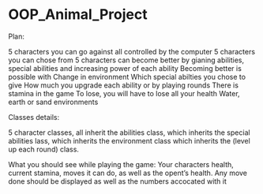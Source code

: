 # OOP_Animal_Project

Plan:

5 characters you can go against all controlled by the computer
5 characters you can chose from
5 characters can become better by gianing abilities, special abilities and increasing power of each ability
Becoming better is possible with
 Change in environment
Which special abilties you chose to give 
How much you upgrade each ability or by playing rounds
There is stamina in the game
To lose, you will have to lose all your health
Water, earth or sand environments

Classes details:

5 character classes, all inherit the abilities class, which inherits the special abilities lass, which inherits the environment class which inherits the (level up each round) class.




What you should see while playing the game:
Your characters health, current stamina, moves it can do, as well as the opent’s health. Any move done should be displayed as well as the numbers accocated with it


